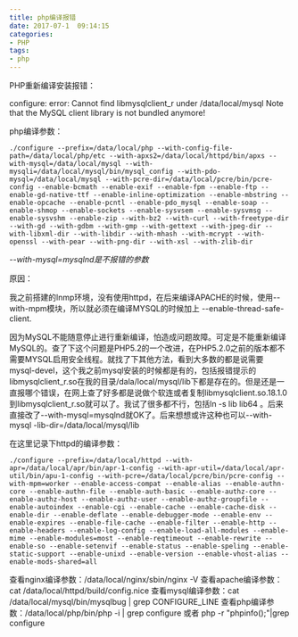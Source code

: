```yaml
---
title: php编译报错
date: 2017-07-1  09:14:15
categories:
- PHP
tags:
- php
---
```


<!-- more -->

PHP重新编译安装报错：

configure: error: Cannot find libmysqlclient_r under /data/local/mysql
Note that the MySQL client library is not bundled anymore!

php编译参数：

```shell
./configure --prefix=/data/local/php --with-config-file-path=/data/local/php/etc --with-apxs2=/data/local/httpd/bin/apxs --with-mysql=/data/local/mysql --with-mysqli=/data/local/mysql/bin/mysql_config --with-pdo-mysql=/data/local/mysql --with-pcre-dir=/data/local/pcre/bin/pcre-config --enable-bcmath --enable-exif --enable-fpm --enable-ftp --enable-gd-native-ttf --enable-inline-optimization --enable-mbstring --enable-opcache --enable-pcntl --enable-pdo_mysql --enable-soap --enable-shmop --enable-sockets --enable-sysvsem --enable-sysvmsg --enable-sysvshm --enable-zip --with-bz2 --with-curl --with-freetype-dir --with-gd --with-gdbm --with-gmp --with-gettext --with-jpeg-dir --with-libxml-dir --with-libdir --with-mhash --with-mcrypt --with-openssl --with-pear --with-png-dir --with-xsl --with-zlib-dir 
```

*--with-mysql=mysqlnd是不报错的参数*

原因：

我之前搭建的lnmp环境，没有使用httpd，在后来编译APACHE的时候，使用--with-mpm模块，所以就必须在编译MYSQL的时候加上 --enable-thread-safe-client.

因为MySQL不能随意停止进行重新编译，怕造成问题故障。可定是不能重新编译MySQL的。查了下这个问题是PHP5.2的一个改进，在PHP5.2.0之前的版本都不需要MYSQL启用安全线程。就找了下其他方法，看到大多数的都是说需要 mysql-devel，这个我之前mysql安装的时候都是有的，包括报错提示的libmysqlclient_r.so在我的目录/dala/local/mysql/lib下都是存在的。但是还是一直报哪个错误，在网上查了好多都是说做个软连或者复制libmysqlclient.so.18.1.0到libmysqlclient_r.so就可以了。我试了很多都不行，包括ln -s lib lib64 。后来直接改了--with-mysql=mysqlnd就OK了。后来想想或许这种也可以--with-mysql -lib-dir=/data/local/mysql/lib

在这里记录下httpd的编译参数：

```shell
./configure --prefix=/data/local/httpd --with-apr=/data/local/apr/bin/apr-1-config --with-apr-util=/data/local/apr-util/bin/apu-1-config --with-pcre=/data/local/pcre/bin/pcre-config --with-mpm=worker --enable-access-compat --enable-alias --enable-authn-core --enable-authn-file --enable-auth-basic --enable-authz-core --enable-authz-host --enable-authz-user --enable-authz-groupfile --enable-autoindex --enable-cgi --enable-cache --enable-cache-disk --enable-dir --enable-deflate --enable-debugger-mode --enable-env --enable-expires --enable-file-cache --enable-filter --enable-http --enable-headers --enable-log-config --enable-load-all-modules --enable-mime --enable-modules=most --enable-reqtimeout --enable-rewrite --enable-so --enable-setenvif --enable-status --enable-speling --enable-static-support --enable-unixd --enable-version --enable-vhost-alias --enable-mods-shared=all 
```

查看nginx编译参数：/data/local/nginx/sbin/nginx -V
查看apache编译参数：cat /data/local/httpd/build/config.nice
查看mysql编译参数：cat /data/local/mysql/bin/mysqlbug | grep CONFIGURE_LINE
查看php编译参数：/data/local/php/bin/php -i | grep configure   或者 php -r "phpinfo();"|grep configure
